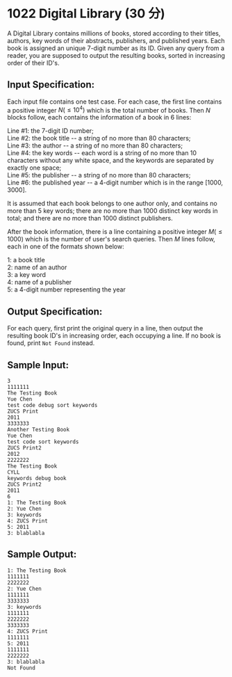 # 1022 Digital Library (30 分)

A Digital Library contains millions of books, stored according to their titles, authors, key words of their abstracts, publishers, and published years. Each book is assigned an unique 7-digit number as its ID. Given any query from a reader, you are supposed to output the resulting books, sorted in increasing order of their ID's.

## Input Specification:
Each input file contains one test case. For each case, the first line contains a positive integer $N (≤10^4)$ which is the total number of books. Then $N$ blocks follow, each contains the information of a book in 6 lines:

Line #1: the 7-digit ID number;<br>
Line #2: the book title -- a string of no more than 80 characters;<br>
Line #3: the author -- a string of no more than 80 characters;<br>
Line #4: the key words -- each word is a string of no more than 10 characters without any white space, and the keywords are separated by exactly one space;<br>
Line #5: the publisher -- a string of no more than 80 characters;<br>
Line #6: the published year -- a 4-digit number which is in the range [1000, 3000].

It is assumed that each book belongs to one author only, and contains no more than 5 key words; there are no more than 1000 distinct key words in total; and there are no more than 1000 distinct publishers.

After the book information, there is a line containing a positive integer $M (≤1000)$ which is the number of user's search queries. Then $M$ lines follow, each in one of the formats shown below:

1: a book title<br>
2: name of an author<br>
3: a key word<br>
4: name of a publisher<br>
5: a 4-digit number representing the year<br>

## Output Specification:
For each query, first print the original query in a line, then output the resulting book ID's in increasing order, each occupying a line. If no book is found, print `Not Found` instead.

## Sample Input:
```
3
1111111
The Testing Book
Yue Chen
test code debug sort keywords
ZUCS Print
2011
3333333
Another Testing Book
Yue Chen
test code sort keywords
ZUCS Print2
2012
2222222
The Testing Book
CYLL
keywords debug book
ZUCS Print2
2011
6
1: The Testing Book
2: Yue Chen
3: keywords
4: ZUCS Print
5: 2011
3: blablabla
```

## Sample Output:
```
1: The Testing Book
1111111
2222222
2: Yue Chen
1111111
3333333
3: keywords
1111111
2222222
3333333
4: ZUCS Print
1111111
5: 2011
1111111
2222222
3: blablabla
Not Found
```
